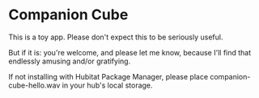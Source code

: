 # Companion Cube

This is a toy app. Please don't expect this to be seriously useful.

But if it is: you're welcome, and please let me know, because I'll find that
endlessly amusing and/or gratifying.

If not installing with Hubitat Package Manager, please place
companion-cube-hello.wav in your hub's local storage.
